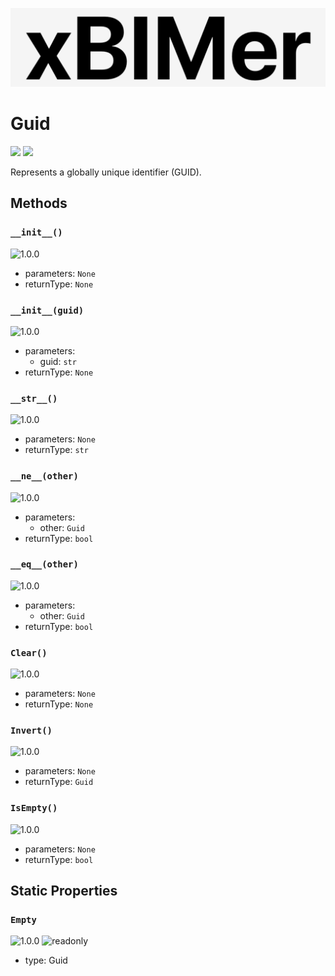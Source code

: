 <p align='center'>
<img src='../../../_images/logo.png' width='512px'/>
</p>

# Guid

<p align='left'>
<img src='https://img.shields.io/badge/type-class-green' />
<img src='https://img.shields.io/badge/since-1.0.0-green' />
</p>

Represents a globally unique identifier (GUID).

## Methods

### `__init__()`

![1.0.0](https://img.shields.io/badge/since-1.0.0-green)

- parameters: `None`
- returnType: `None`

### `__init__(guid)`

![1.0.0](https://img.shields.io/badge/since-1.0.0-green)

- parameters:
  - guid: `str`
- returnType: `None`

### `__str__()`

![1.0.0](https://img.shields.io/badge/since-1.0.0-green)

- parameters: `None`
- returnType: `str`

### `__ne__(other)`

![1.0.0](https://img.shields.io/badge/since-1.0.0-green)

- parameters:
  - other: `Guid`
- returnType: `bool`

### `__eq__(other)`

![1.0.0](https://img.shields.io/badge/since-1.0.0-green)

- parameters:
  - other: `Guid`
- returnType: `bool`

### `Clear()`

![1.0.0](https://img.shields.io/badge/since-1.0.0-green)

- parameters: `None`
- returnType: `None`

### `Invert()`

![1.0.0](https://img.shields.io/badge/since-1.0.0-green)

- parameters: `None`
- returnType: `Guid`

### `IsEmpty()`

![1.0.0](https://img.shields.io/badge/since-1.0.0-green)

- parameters: `None`
- returnType: `bool`

## Static Properties

### `Empty`

![1.0.0](https://img.shields.io/badge/since-1.0.0-green)
![readonly](https://img.shields.io/badge/readonly-true-green)

- type: Guid
